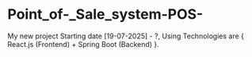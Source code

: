 # Point_of-_Sale_system-POS-
My new project Starting date [19-07-2025] - ?, Using Technologies are { React.js (Frontend) + Spring Boot (Backend) }.
